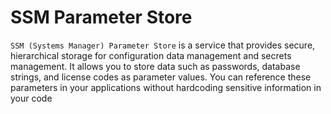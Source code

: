 # SSM Parameter Store

`SSM (Systems Manager) Parameter Store` is a service that provides secure, hierarchical storage for configuration data management and secrets management. It allows you to store data such as passwords, database strings, and license codes as parameter values. You can reference these parameters in your applications without hardcoding sensitive information in your code
